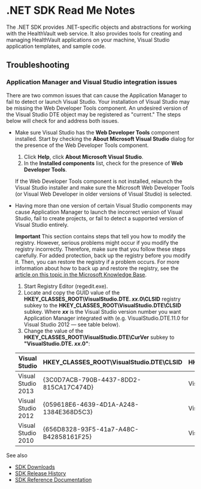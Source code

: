 .NET SDK Read Me Notes
======================

The .NET SDK provides .NET-specific objects and abstractions for working with the HealthVault web service. It also provides tools for creating and managing HealthVault applications on your machine, Visual Studio application templates, and sample code.

Troubleshooting
---------------

### Application Manager and Visual Studio integration issues

There are two common issues that can cause the Application Manager to fail to detect or launch Visual Studio. Your installation of Visual Studio may be missing the Web Developer Tools component. An undesired version of the Visual Studio DTE object may be registered as "current." The steps below will check for and address both issues.

-   Make sure Visual Studio has the **Web Developer Tools** component installed. Start by checking the **About Microsoft Visual Studio** dialog for the presence of the Web Developer Tools component.

    1.  Click **Help**, click **About Microsoft Visual Studio**.
    2.  In the **Installed components** list, check for the presence of **Web Developer Tools**.

    If the Web Developer Tools component is not installed, relaunch the Visual Studio installer and make sure the Microsoft Web Developer Tools (or Visual Web Developer in older versions of Visual Studio) is selected.

-   Having more than one version of certain Visual Studio components may cause Application Manager to launch the incorrect version of Visual Studio, fail to create projects, or fail to detect a supported version of Visual Studio entirely.

    **Important** This section contains steps that tell you how to modify the registry. However, serious problems might occur if you modify the registry incorrectly. Therefore, make sure that you follow these steps carefully. For added protection, back up the registry before you modify it. Then, you can restore the registry if a problem occurs. For more information about how to back up and restore the registry, see the [article on this topic in the Microsoft Knowledge Base](http://support.microsoft.com/kb/322756).

    1.  Start Registry Editor (regedit.exe).
    2.  Locate and copy the GUID value of the **HKEY\_CLASSES\_ROOT\\VisualStudio.DTE. *xx*.0\\CLSID** registry subkey to the **HKEY\_CLASSES\_ROOT\\VisualStudio.DTE\\CLSID** subkey.
        Where ***xx*** is the Visual Studio version number you want Application Manager integrated with (e.g. VisualStudio.DTE.11.0 for Visual Studio 2012 — see table below).
    3.  Change the value of the **HKEY\_CLASSES\_ROOT\\VisualStudio.DTE\\CurVer** subkey to **"VisualStudio.DTE. *xx*.0"**:

    | Visual Studio      | HKEY\_CLASSES\_ROOT\\VisualStudio.DTE\\CLSID | HKEY\_CLASSES\_ROOT\\VisualStudio.DTE\\CurVer |
    |--------------------|----------------------------------------------|-----------------------------------------------|
    | Visual Studio 2013 | {3C0D7ACB-790B-4437-8DD2-815CA17C474D}       | VisualStudio.DTE.12.0                         |
    | Visual Studio 2012 | {059618E6-4639-4D1A-A248-1384E368D5C3}       | VisualStudio.DTE.11.0                         |
    | Visual Studio 2010 | {656D8328-93F5-41a7-A48C-B42858161F25}       | VisualStudio.DTE.10.0                         |

See also

-   <a href="https://msdn.microsoft.com/en-us/healthvault/dn798744" id="RightRailLinkListSection_13996_9">SDK Downloads</a>
-   <a href="sdk-releases.md" id="RightRailLinkListSection_13996_8">SDK Release History</a>
-   <a href="healthvault-reference.md" id="RightRailLinkListSection_13996_10">SDK Reference Documentation</a>

